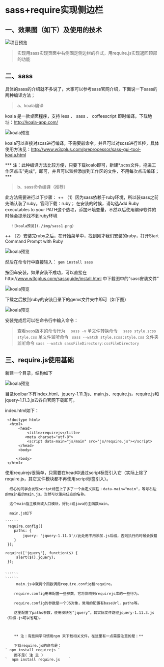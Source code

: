 # sass+require实现侧边栏

## 一、效果图（如下）及使用的技术

![项目预览](./img/xiaoguotu.png)

>  实现用sass实现页面中右侧固定侧边栏的样式，用require.js实现返回顶部的功能

## 二、sass

  具体的sass的介绍就不多说了，大家可以参考sass官网介绍，下面说一下sass的两种编译方法；

> a、koala编译

  koala 是一款桌面程序，支持 less 、 sass 、 coffeescript 即时编译。下载地址：http://koala-app.com/

  ![koala预览](./img/koala.png)

  koala可以直接对scss进行编译，不需要敲命令，并且可以对scss进行监控，具体使用方法见：http://www.w3cplus.com/preprocessor/sass-gui-tool-koala.html

  ***  注：此种编译方法比较方便，只要下载koalo即可，新建*.scss文件，拖进工作区点击”完成“，即可，并且可以监控添加到工作区的文件，不用每次点击编译； ***

> b、sass命令编译（推荐）

  此方法需要进行以下步骤：
++ （1）因为sass依赖于ruby环境，所以装sass之前先确认装了ruby。官网下载：ruby；
        在安装的时候，请勾选Add Ruby executables to your PATH这个选项，添加环境变量，不然以后使用编译软件的时候会提示找不到ruby环境

       ![koala预览](./img/sass1.png)

++ （2）安装完ruby之后，在开始菜单中，找到刚才我们安装的ruby，打开Start Command Prompt with Ruby

![koala预览](./img/sass.png)


  然后在命令行中直接输入：
` gem install sass `

  按回车安装，如果安装不成功，可以直接在http://www.w3cplus.com/sassguide/install.html 中下载图中的“sass安装文件”

  ![koala预览](./img/sassdownload1.png)

   下载之后放到ruby的安装目录下的gems文件夹中即可（如下图）

![koala预览](./img/sassDownload.png)

 安装完成后可以在命令行中输入命令：

  > 查看sass版本的命令行为
`  sass -v`
 > 单文件转换命令
`   sass style.scss style.css `
> 单文件监听命令
`  sass --watch style.scss:style.css `
> 文件夹监听命令
` sass --watch sassFileDirectory:cssFileDirectory `

## 三、require.js使用基础

新建一个目录，结构如下

![koala预览](./img/files.png)

 目录toolbar下有index.html、jquery-1.11.3js、main.js、require.js。require.js和jquery-1.11.3.js去各自官网下载即可。

index.html如下：

`````
 <!doctype html>
  <html>
      <head>
          <title>requirejs</title>
         <meta charset="utf-8">
          <script data-main="js/main" src="js/require.js"></script>
      </head>
      <body>

     </body>
 </html>

`````
  使用requirejs很简单，只需要在head中通过script标签引入它（实际上除了require.js，其它文件模块都不再使用script标签引入）。


      细心的同学会发现script标签上了多了一个自定义属性：data-main="main"，等号右边的main指的main.js。当然可以使用任意的名称。

      这个main指主模块或入口模块，好比c或java的主函数main。

      main.js如下
 ```````
 ``````
  require.config({
     paths: {
         jquery: 'jquery-1.11.3'//此处用不用添加.js后缀，否则执行的时候会报错
     }
  });

 require(['jquery'], function($) {
      alert($().jquery);
  });


``````
``````
      main.js中就两个函数调用require.config和require。

     require.config用来配置一些参数，它将影响到requirejs库的一些行为。

     require.config的参数是一个JS对象，常用的配置有baseUrl，paths等。

     这里配置了paths参数，使用模块名“jquery”，其实际文件路径jquery-1.11.3.js（后缀.js可以省略）。



     ** 注：有些同学习惯用npm 来下载相关文件，在这里有一点需要注意的是：**

     下载require.js的命令是：
` npm install requirejs `
     而不是( 注 意 )
`  npm install require.js    `



